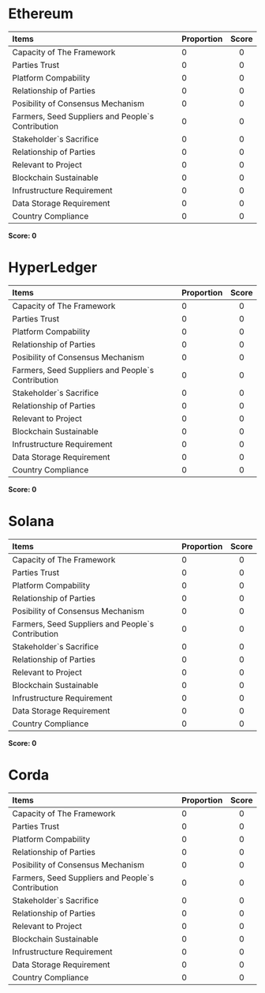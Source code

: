 Ethereum
=================

| Items  | Proportion | Score |
| :-----  | :----- | :-----: |
| Capacity of The Framework | 0 | 0 |
| Parties Trust | 0 | 0 |
| Platform Compability | 0 | 0 |
| Relationship of Parties | 0 | 0 |
| Posibility of Consensus Mechanism | 0 | 0 |
| Farmers, Seed Suppliers and People`s Contribution | 0 | 0 |
| Stakeholder`s Sacrifice | 0 | 0 |
| Relationship of Parties | 0 | 0 |
| Relevant to Project | 0 | 0 |
| Blockchain Sustainable | 0 | 0 |
| Infrustructure Requirement | 0 | 0 |
| Data Storage Requirement | 0 | 0 |
| Country Compliance | 0 | 0 |
__Score: 0__

HyperLedger
=================

| Items  | Proportion | Score |
| :-----  | :----- | :-----: |
| Capacity of The Framework | 0 | 0 |
| Parties Trust | 0 | 0 |
| Platform Compability | 0 | 0 |
| Relationship of Parties | 0 | 0 |
| Posibility of Consensus Mechanism | 0 | 0 |
| Farmers, Seed Suppliers and People`s Contribution | 0 | 0 |
| Stakeholder`s Sacrifice | 0 | 0 |
| Relationship of Parties | 0 | 0 |
| Relevant to Project | 0 | 0 |
| Blockchain Sustainable | 0 | 0 |
| Infrustructure Requirement | 0 | 0 |
| Data Storage Requirement | 0 | 0 |
| Country Compliance | 0 | 0 |
__Score: 0__

Solana
=================

| Items  | Proportion | Score |
| :-----  | :----- | :-----: |
| Capacity of The Framework | 0 | 0 |
| Parties Trust | 0 | 0 |
| Platform Compability | 0 | 0 |
| Relationship of Parties | 0 | 0 |
| Posibility of Consensus Mechanism | 0 | 0 |
| Farmers, Seed Suppliers and People`s Contribution | 0 | 0 |
| Stakeholder`s Sacrifice | 0 | 0 |
| Relationship of Parties | 0 | 0 |
| Relevant to Project | 0 | 0 |
| Blockchain Sustainable | 0 | 0 |
| Infrustructure Requirement | 0 | 0 |
| Data Storage Requirement | 0 | 0 |
| Country Compliance | 0 | 0 |
__Score: 0__

Corda
=================

| Items  | Proportion | Score |
| :-----  | :----- | :-----: |
| Capacity of The Framework | 0 | 0 |
| Parties Trust | 0 | 0 |
| Platform Compability | 0 | 0 |
| Relationship of Parties | 0 | 0 |
| Posibility of Consensus Mechanism | 0 | 0 |
| Farmers, Seed Suppliers and People`s Contribution | 0 | 0 |
| Stakeholder`s Sacrifice | 0 | 0 |
| Relationship of Parties | 0 | 0 |
| Relevant to Project | 0 | 0 |
| Blockchain Sustainable | 0 | 0 |
| Infrustructure Requirement | 0 | 0 |
| Data Storage Requirement | 0 | 0 |
| Country Compliance | 0 | 0 |